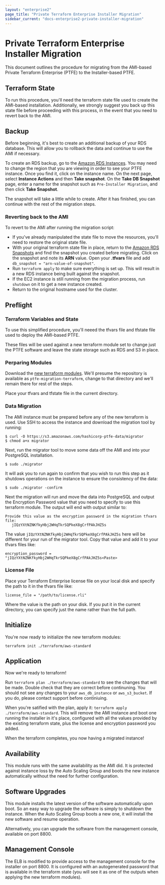 ```yaml
---
layout: "enterprise2"
page_title: "Private Terraform Enterprise Installer Migration"
sidebar_current: "docs-enterprise2-private-installer-migration"
---
```


# Private Terraform Enterprise Installer Migration

This document outlines the procedure for migrating from the AMI-based Private Terraform Enterprise (PTFE)
to the Installer-based PTFE.

## Terraform State

To run this procedure, you'll need the terraform state file used to create the AMI-based installation. Additionally, we strongly suggest you back up this state file before proceeding with this process, in the event that you need to revert back to the AMI.

## Backup

Before beginning, it's best to create an additional backup of your RDS database. This will allow you to rollback the data and continue to use the AMI if necessary.

To create an RDS backup, go to the [Amazon RDS Instances](https://console.aws.amazon.com/rds/home?region=us-east-1#dbinstances:). You may need to change the region that you are viewing in order to see your PTFE instance. Once you find it, click on the instance name. On the next page, select **Instance Actions** and then **Take snapshot**. On the **Take DB Snapshot** page, enter a name for the snapshot such as `Pre-Installer Migration`, and then click **Take Snapshot**.

The snapshot will take a little while to create. After it has finished, you can continue with the rest of the migration steps.

### Reverting back to the AMI

To revert to the AMI after running the migration script:

* If you've already manipulated the state file to move the resources, you'll need to restore the original state file.
* With your original terraform state file in place, return to the [Amazon RDS Snapshots](https://console.aws.amazon.com/rds/home?region=us-east-1#db-snapshots:) and find the snapshot you created before migrating. Click on the snapshot and note its **ARN** value. Open your **.tfvars** file and add `db_snapshot = "arn-value-of-snapshot"`.
* Run `terraform apply` to make sure everything is set up. This will result in a new RDS instance being built against the snapshot.
* If the EC2 instance is still running from the migration process, run `shutdown` on it to get a new instance created.
* Return to the original hostname used for the cluster.

## Preflight

### Terraform Variables and State

To use this simplified procedure, you'll neeed the tfvars file and tfstate file used to deploy
the AMI-based PTFE.

These files will be used against a new terraform module set to change just the PTFE software
and leave the state storage such as RDS and S3 in place.

### Perparing Modules

Download the [new terraform modules](https://github.com/hashicorp/ptfe-migration-terraform). We'll presume
the repository is available as `ptfe-migration-terraform`, change to that directory and we'll remain there for
rest of the steps.

Place your tfvars and tfstate file in the current directory.

### Data Migration

The AMI instance must be prepared before any of the new terraform is used. Use SSH to access
the instance and download the migration tool by running:

```
$ curl -O https://s3.amazonaws.com/hashicorp-ptfe-data/migrator
$ chmod a+x migrator
```

Next, run the migrator tool to move some data off the AMI and into your PostgreSQL installation.

```
$ sudo ./migrator

```

It will ask you to run again to confirm that you wish to run this step as it shutdows operations
on the instance to ensure the consistency of the data:

```
$ sudo ./migrator -confirm
```

Next the migration will run and move the data into PostgreSQL and output the Encryption Password
value that you need to specify to use this terraform module. The output will end with output
similar to:

```
Provide this value as the encryption password in the migration tfvars file:
   jIQzYXtNZNKfkyHbj2WHqTkrSQPkeX8gCrfPAkJHZ5s

```


The value `jIQzYXtNZNKfkyHbj2WHqTkrSQPkeX8gCrfPAkJHZ5s` here will be different for your run of the
migrator tool. Copy that value and add it to your tfvars files like:

```
encryption_password = "jIQzYXtNZNKfkyHbj2WHqTkrSQPkeX8gCrfPAkJHZ5s<Paste>
```

### License File

Place your Terraform Enterprise license file on your local disk and specify the path to it
in the tfvars file like:

```
license_file = "/path/to/license.rli"
```

Where the value is the path on your disk. If you put it in the current directory, you can
specify just the name rather than the full path.

## Initialize

You're now ready to initialize the new terraform modules:

```
terraform init ./terraform/aws-standard
```

## Application

Now we're ready to terraform! 

Run `terraform plan ./terraform/aws-standard` to see the changes that will be made. Double check that they are
correct before continuning. You should not see any changes to your `aws_db_instance` or `aws_s3_bucket`.
If you do, please contact support before continiuing.

When you're satified with the plan, apply it: `terraform apply ./terraform/aws-standard`. This will remove the AMI
instance and boot one running the installer in it's place, configured with all the values provided
by the existing terraform state, plus the license and encryption password you added.

When the terraform completes, you now having a migrated instance!

## Availability

This module runs with the same availability as the AMI did. It is protected against instance loss by
the Auto Scaling Group and boots the new instance automatically without the need for further configuration.

## Software Upgrades

This module installs the latest version of the software automatically upon boot. So an easy way to upgrade
the software is simply to shutdown the instance. When the Auto Scaling Group boots a new one, it will
install the new software and resume operation.

Alternatively, you can upgrade the software from the management console, available on port 8800.

## Management Console

The ELB is modified to provide access to the management console for the installer on port 8800. It is
configured with an autogenerated password that is available in the terraform state (you will see it
as one of the outputs when applying the new terraform modules).

